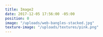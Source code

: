 ```yaml
---
title: Image2
date: 2017-12-05 17:56:00 -05:00
position: 0
image: "/uploads/web-bangles-stacked.jpg"
texture-image: "/uploads/textures/pink.png"
---
```


